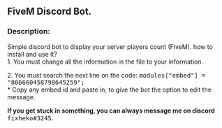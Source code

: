 <h2>FiveM Discord Bot.</h2>

<h3>Description:</h3>
<p>Simple discord bot to display your server players count (FiveM).
  how to install and use it?
  <br/>
  1. You must change all the information in the file to your information.</p>
  <p>2. You must search the next line on the code: <kbd>modules["embed"] = "806660458798645259";</kbd>
  <br/>
  * Copy any embed id and paste in, to give the bot the option to edit the message.</p>

**If you get stuck in something, you can always message me on discord** <kbd>fixheko#3245</kbd>.
